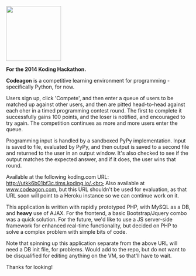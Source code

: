 <img width=150 src='http://codeagon.com/imgs/logotransparentcropped.png'>

<strong>For the 2014 Koding Hackathon. </strong>

<strong>Codeagon</strong> is a competitive learning environment for programming - specifically Python, for now.

Users sign up, click 'Compete', and then enter a queue of users to be matched up against other users, and then are pitted head-to-head against each oher in a timed programming contest round. The first to complete it successfully gains 100 points, and the loser is notified, and encouraged to try again. The competition continues as more and more users enter the queue.

Programming input is handled by a sandboxed PyPy implementation. Input is saved to file, evaluated by PyPy, and then output is saved to a second file and returned to the user in an output window. It's also checked to see if the output matches the expected answer, and if it does, the user wins that round.

Available at the following koding.com URL: http://utkk6b01bf3c.tims.koding.io/.<br>
Also available at www.codeagon.com, but this URL shouldn't be used for evaluation, as that URL soon will point to a Heroku instance so we can continue work on it.

This application is written with rapidly prototyped PHP, with MySQL as a DB, and <strong>heavy</strong> use of AJAX. For the frontend, a basic Bootstrap/Jquery combo was a quick solution. For the future, we'd like to use a JS server-side framework for enhanced real-time functionality, but decided on PHP to solve a complex problem with simple bits of code.

Note that spinning up this application separate from the above URL will need a DB init file, for problems. Would add to the repo, but do not want to be disqualified for editing anything on the VM, so that'll have to wait.

Thanks for looking!
